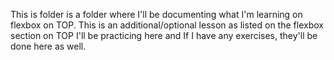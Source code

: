 This is folder is a folder where I'll be documenting what I'm learning on flexbox on TOP.
This is an additional/optional lesson as listed on the flexbox section on TOP
I'll be practicing here and If I have any exercises, they'll be done here as well.
